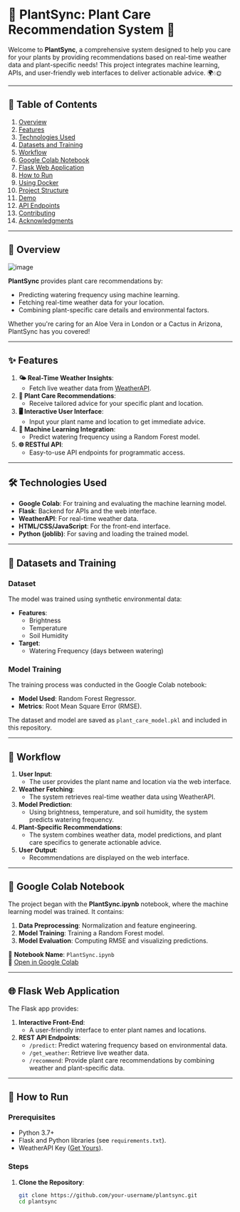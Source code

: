 # 🌱 PlantSync: Plant Care Recommendation System 🌱

Welcome to **PlantSync**, a comprehensive system designed to help you care for your plants by providing recommendations based on real-time weather data and plant-specific needs! This project integrates machine learning, APIs, and user-friendly web interfaces to deliver actionable advice. 🌍💧🌞

---

## 📖 Table of Contents
1. [Overview](#overview)
2. [Features](#features)
3. [Technologies Used](#technologies-used)
4. [Datasets and Training](#datasets-and-training)
5. [Workflow](#workflow)
6. [Google Colab Notebook](#google-colab-notebook)
7. [Flask Web Application](#flask-web-application)
8. [How to Run](#how-to-run)
9. [Using Docker](#using-docker)
10. [Project Structure](#project-structure)
11. [Demo](#demo)
12. [API Endpoints](#api-endpoints)
13. [Contributing](#contributing)
14. [Acknowledgments](#acknowledgments)

---

## 🌟 Overview
![image](https://github.com/user-attachments/assets/b20dbdf7-c896-42b2-84f9-121ff8cbdf20)

**PlantSync** provides plant care recommendations by:
- Predicting watering frequency using machine learning.
- Fetching real-time weather data for your location.
- Combining plant-specific care details and environmental factors.

Whether you're caring for an Aloe Vera in London or a Cactus in Arizona, PlantSync has you covered!

---

## ✨ Features

1. **🌤️ Real-Time Weather Insights**:
   - Fetch live weather data from [WeatherAPI](https://www.weatherapi.com/).
2. **🌱 Plant Care Recommendations**:
   - Receive tailored advice for your specific plant and location.
3. **🖥️ Interactive User Interface**:
   - Input your plant name and location to get immediate advice.
4. **🤖 Machine Learning Integration**:
   - Predict watering frequency using a Random Forest model.
5. **🌐 RESTful API**:
   - Easy-to-use API endpoints for programmatic access.

---

## 🛠️ Technologies Used

- **Google Colab**: For training and evaluating the machine learning model.
- **Flask**: Backend for APIs and the web interface.
- **WeatherAPI**: For real-time weather data.
- **HTML/CSS/JavaScript**: For the front-end interface.
- **Python (joblib)**: For saving and loading the trained model.

---

## 📂 Datasets and Training

### Dataset
The model was trained using synthetic environmental data:
- **Features**:
  - Brightness
  - Temperature
  - Soil Humidity
- **Target**:
  - Watering Frequency (days between watering)

### Model Training
The training process was conducted in the Google Colab notebook:
- **Model Used**: Random Forest Regressor.
- **Metrics**: Root Mean Square Error (RMSE).

The dataset and model are saved as `plant_care_model.pkl` and included in this repository.

---

## 🧩 Workflow

1. **User Input**:
   - The user provides the plant name and location via the web interface.
2. **Weather Fetching**:
   - The system retrieves real-time weather data using WeatherAPI.
3. **Model Prediction**:
   - Using brightness, temperature, and soil humidity, the system predicts watering frequency.
4. **Plant-Specific Recommendations**:
   - The system combines weather data, model predictions, and plant care specifics to generate actionable advice.
5. **User Output**:
   - Recommendations are displayed on the web interface.

---

## 📘 Google Colab Notebook

The project began with the **PlantSync.ipynb** notebook, where the machine learning model was trained. It contains:
1. **Data Preprocessing**: Normalization and feature engineering.
2. **Model Training**: Training a Random Forest model.
3. **Model Evaluation**: Computing RMSE and visualizing predictions.

📂 **Notebook Name**: `PlantSync.ipynb`  
📎 [Open in Google Colab](https://colab.research.google.com/github/your-username/plantsync/blob/main/PlantSync.ipynb)

---

## 🌐 Flask Web Application

The Flask app provides:
1. **Interactive Front-End**:
   - A user-friendly interface to enter plant names and locations.
2. **REST API Endpoints**:
   - `/predict`: Predict watering frequency based on environmental data.
   - `/get_weather`: Retrieve live weather data.
   - `/recommend`: Provide plant care recommendations by combining weather and plant-specific data.

---

## 🚀 How to Run

### Prerequisites
- Python 3.7+
- Flask and Python libraries (see `requirements.txt`).
- WeatherAPI Key ([Get Yours](https://www.weatherapi.com/)).

### Steps
1. **Clone the Repository**:
   ```bash
   git clone https://github.com/your-username/plantsync.git
   cd plantsync
